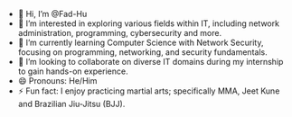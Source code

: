 - 👋 Hi, I’m @Fad-Hu
- 👀 I’m interested in exploring various fields within IT, including network administration, programming, cybersecurity and more.
- 🌱 I’m currently learning Computer Science with Network Security, focusing on programming, networking, and security fundamentals.
- 💞️ I’m looking to collaborate on diverse IT domains during my internship to gain hands-on experience.
- 😄 Pronouns: He/Him
- ⚡ Fun fact: I enjoy practicing martial arts; specifically MMA, Jeet Kune and Brazilian Jiu-Jitsu (BJJ).

<!---
Fad-Hu/Fad-Hu is a ✨ special ✨ repository because its `README.md` (this file) appears on your GitHub profile.
You can click the Preview link to take a look at your changes.
--->
